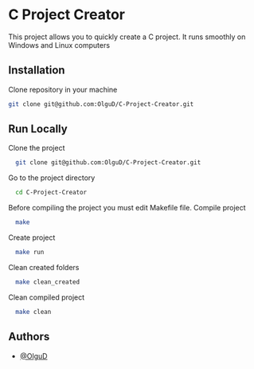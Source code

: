 # C Project Creator

This project allows you to quickly create a C project. It runs smoothly on Windows and Linux computers

## Installation

Clone repository in your machine

```bash
git clone git@github.com:OlguD/C-Project-Creator.git
```


## Run Locally

Clone the project

```bash
  git clone git@github.com:OlguD/C-Project-Creator.git
```

Go to the project directory

```bash
  cd C-Project-Creator
```

Before compiling the project you must edit Makefile file.
Compile project

```bash
  make
```

Create project 

```bash
  make run
```

Clean created folders

```bash
  make clean_created
```

Clean compiled project 

```bash
  make clean
```


## Authors

- [@OlguD](https://github.com/OlguD)


